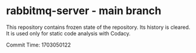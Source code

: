 # rabbitmq-server - main branch

This repository contains frozen state of the repository.
Its history is cleared. It is used only for static code
analysis with Codacy.

Commit Time: 1703050122